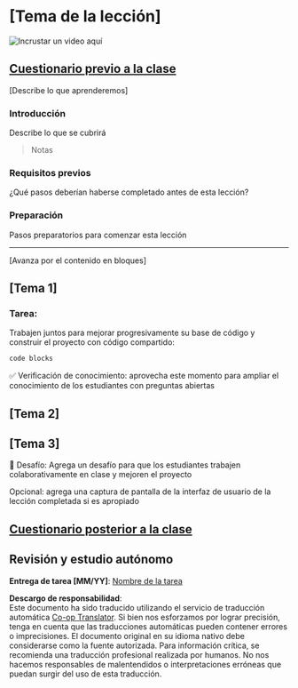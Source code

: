 <!--
CO_OP_TRANSLATOR_METADATA:
{
  "original_hash": "0494be70ad7fadd13a8c3d549c23e355",
  "translation_date": "2025-08-24T13:48:21+00:00",
  "source_file": "lesson-template/README.md",
  "language_code": "es"
}
-->
# [Tema de la lección]

![Incrustar un video aquí](../../../lesson-template/video-url)

## [Cuestionario previo a la clase](../../../lesson-template/quiz-url)

[Describe lo que aprenderemos]

### Introducción

Describe lo que se cubrirá

> Notas

### Requisitos previos

¿Qué pasos deberían haberse completado antes de esta lección?

### Preparación

Pasos preparatorios para comenzar esta lección

---

[Avanza por el contenido en bloques]

## [Tema 1]

### Tarea:

Trabajen juntos para mejorar progresivamente su base de código y construir el proyecto con código compartido:

```html
code blocks
```

✅ Verificación de conocimiento: aprovecha este momento para ampliar el conocimiento de los estudiantes con preguntas abiertas

## [Tema 2]

## [Tema 3]

🚀 Desafío: Agrega un desafío para que los estudiantes trabajen colaborativamente en clase y mejoren el proyecto

Opcional: agrega una captura de pantalla de la interfaz de usuario de la lección completada si es apropiado

## [Cuestionario posterior a la clase](../../../lesson-template/quiz-url)

## Revisión y estudio autónomo

**Entrega de tarea [MM/YY]**: [Nombre de la tarea](assignment.md)

**Descargo de responsabilidad**:  
Este documento ha sido traducido utilizando el servicio de traducción automática [Co-op Translator](https://github.com/Azure/co-op-translator). Si bien nos esforzamos por lograr precisión, tenga en cuenta que las traducciones automáticas pueden contener errores o imprecisiones. El documento original en su idioma nativo debe considerarse como la fuente autorizada. Para información crítica, se recomienda una traducción profesional realizada por humanos. No nos hacemos responsables de malentendidos o interpretaciones erróneas que puedan surgir del uso de esta traducción.